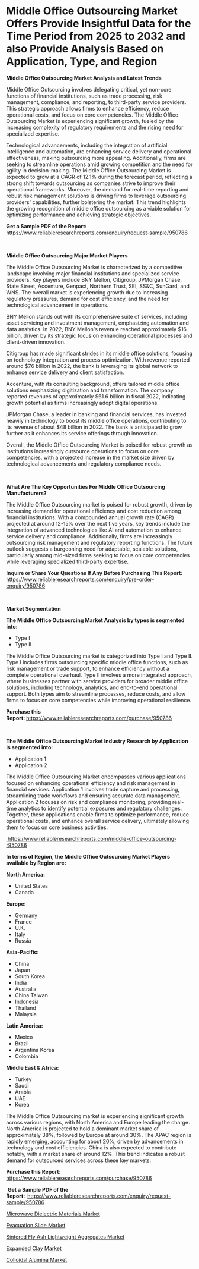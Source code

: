 <p><h1>Middle Office Outsourcing Market Offers Provide Insightful Data for the Time Period from 2025 to 2032 and also Provide Analysis Based on Application, Type, and Region</h1></p><p><strong>Middle Office Outsourcing Market Analysis and Latest Trends</strong></p>
<p><p>Middle Office Outsourcing involves delegating critical, yet non-core functions of financial institutions, such as trade processing, risk management, compliance, and reporting, to third-party service providers. This strategic approach allows firms to enhance efficiency, reduce operational costs, and focus on core competencies. The Middle Office Outsourcing Market is experiencing significant growth, fueled by the increasing complexity of regulatory requirements and the rising need for specialized expertise.</p><p>Technological advancements, including the integration of artificial intelligence and automation, are enhancing service delivery and operational effectiveness, making outsourcing more appealing. Additionally, firms are seeking to streamline operations amid growing competition and the need for agility in decision-making. The Middle Office Outsourcing Market is expected to grow at a CAGR of 12.1% during the forecast period, reflecting a strong shift towards outsourcing as companies strive to improve their operational frameworks. Moreover, the demand for real-time reporting and robust risk management solutions is driving firms to leverage outsourcing providers' capabilities, further bolstering the market. This trend highlights the growing recognition of middle office outsourcing as a viable solution for optimizing performance and achieving strategic objectives.</p></p>
<p><strong>Get a Sample PDF of the Report:&nbsp;</strong> <a href="https://www.reliableresearchreports.com/enquiry/request-sample/950786?utm_campaign=37&utm_medium=2&utm_source=Github&utm_content=ia&utm_term=06032025&utm_id=middle-office-outsourcing">https://www.reliableresearchreports.com/enquiry/request-sample/950786</a></p>
<p>&nbsp;</p>
<p><strong>Middle Office Outsourcing Major Market Players</strong></p>
<p><p>The Middle Office Outsourcing Market is characterized by a competitive landscape involving major financial institutions and specialized service providers. Key players include BNY Mellon, Citigroup, JPMorgan Chase, State Street, Accenture, Genpact, Northern Trust, SEI, SS&C, SunGard, and WNS. The overall market is experiencing growth due to increasing regulatory pressures, demand for cost efficiency, and the need for technological advancement in operations.</p><p>BNY Mellon stands out with its comprehensive suite of services, including asset servicing and investment management, emphasizing automation and data analytics. In 2022, BNY Mellon's revenue reached approximately $16 billion, driven by its strategic focus on enhancing operational processes and client-driven innovation.</p><p>Citigroup has made significant strides in its middle office solutions, focusing on technology integration and process optimization. With revenue reported around $76 billion in 2022, the bank is leveraging its global network to enhance service delivery and client satisfaction.</p><p>Accenture, with its consulting background, offers tailored middle office solutions emphasizing digitization and transformation. The company reported revenues of approximately $61.6 billion in fiscal 2022, indicating growth potential as firms increasingly adopt digital operations.</p><p>JPMorgan Chase, a leader in banking and financial services, has invested heavily in technology to boost its middle office operations, contributing to its revenue of about $48 billion in 2022. The bank is anticipated to grow further as it enhances its service offerings through innovation.</p><p>Overall, the Middle Office Outsourcing Market is poised for robust growth as institutions increasingly outsource operations to focus on core competencies, with a projected increase in the market size driven by technological advancements and regulatory compliance needs.</p></p>
<p>&nbsp;</p>
<p><strong>What Are The Key Opportunities For Middle Office Outsourcing Manufacturers?</strong></p>
<p><p>The Middle Office Outsourcing market is poised for robust growth, driven by increasing demand for operational efficiency and cost reduction among financial institutions. With a compounded annual growth rate (CAGR) projected at around 12-15% over the next five years, key trends include the integration of advanced technologies like AI and automation to enhance service delivery and compliance. Additionally, firms are increasingly outsourcing risk management and regulatory reporting functions. The future outlook suggests a burgeoning need for adaptable, scalable solutions, particularly among mid-sized firms seeking to focus on core competencies while leveraging specialized third-party expertise.</p></p>
<p><strong>Inquire or Share Your Questions If Any Before Purchasing This Report:</strong> <a href="https://www.reliableresearchreports.com/enquiry/pre-order-enquiry/950786?utm_campaign=37&utm_medium=2&utm_source=Github&utm_content=ia&utm_term=06032025&utm_id=middle-office-outsourcing">https://www.reliableresearchreports.com/enquiry/pre-order-enquiry/950786</a></p>
<p>&nbsp;</p>
<p><strong>Market Segmentation</strong></p>
<p><strong>The Middle Office Outsourcing Market Analysis by types is segmented into:</strong></p>
<p><ul><li>Type I</li><li>Type II</li></ul></p>
<p><p>The Middle Office Outsourcing market is categorized into Type I and Type II. Type I includes firms outsourcing specific middle office functions, such as risk management or trade support, to enhance efficiency without a complete operational overhaul. Type II involves a more integrated approach, where businesses partner with service providers for broader middle office solutions, including technology, analytics, and end-to-end operational support. Both types aim to streamline processes, reduce costs, and allow firms to focus on core competencies while improving operational resilience.</p></p>
<p><strong>Purchase this Report:&nbsp;</strong><a href="https://www.reliableresearchreports.com/purchase/950786?utm_campaign=37&utm_medium=2&utm_source=Github&utm_content=ia&utm_term=06032025&utm_id=middle-office-outsourcing">https://www.reliableresearchreports.com/purchase/950786</a></p>
<p>&nbsp;</p>
<p><strong>The Middle Office Outsourcing Market Industry Research by Application is segmented into:</strong></p>
<p><ul><li>Application 1</li><li>Application 2</li></ul></p>
<p><p>The Middle Office Outsourcing Market encompasses various applications focused on enhancing operational efficiency and risk management in financial services. Application 1 involves trade capture and processing, streamlining trade workflows and ensuring accurate data management. Application 2 focuses on risk and compliance monitoring, providing real-time analytics to identify potential exposures and regulatory challenges. Together, these applications enable firms to optimize performance, reduce operational costs, and enhance overall service delivery, ultimately allowing them to focus on core business activities.</p></p>
<p><a href="https://www.reliableresearchreports.com/middle-office-outsourcing-r950786?utm_campaign=37&utm_medium=2&utm_source=Github&utm_content=ia&utm_term=06032025&utm_id=middle-office-outsourcing">&nbsp;https://www.reliableresearchreports.com/middle-office-outsourcing-r950786</a></p>
<p><strong>In terms of Region, the Middle Office Outsourcing Market Players available by Region are:</strong></p>
<p>
    <p> <strong> North America: </strong>
        <ul>
            <li>United States</li>
            <li>Canada</li>
        </ul>
        </p> 
    <p> <strong> Europe: </strong>
        <ul>
            <li>Germany</li>
            <li>France</li>
            <li>U.K.</li>
            <li>Italy</li>
            <li>Russia</li>
        </ul>
        </p> 
    <p> <strong> Asia-Pacific: </strong>
        <ul>
            <li>China</li>
            <li>Japan</li>
            <li>South Korea</li>
            <li>India</li>
            <li>Australia</li>
            <li>China Taiwan</li>
            <li>Indonesia</li>
            <li>Thailand</li>
            <li>Malaysia</li>
        </ul>
        </p> 
    <p> <strong> Latin America: </strong>
        <ul>
            <li>Mexico</li>
            <li>Brazil</li>
            <li>Argentina Korea</li>
            <li>Colombia</li>
        </ul>
        </p> 
    <p> <strong> Middle East & Africa: </strong>
        <ul>
            <li>Turkey</li>
            <li>Saudi</li>
            <li>Arabia</li>
            <li>UAE</li>
            <li>Korea</li>
        </ul>
    </p>
    </p>
<p><p>The Middle Office Outsourcing market is experiencing significant growth across various regions, with North America and Europe leading the charge. North America is projected to hold a dominant market share of approximately 38%, followed by Europe at around 30%. The APAC region is rapidly emerging, accounting for about 20%, driven by advancements in technology and cost efficiencies. China is also expected to contribute notably, with a market share of around 12%. This trend indicates a robust demand for outsourced services across these key markets.</p></p>
<p><strong>Purchase this Report: </strong><a href="https://www.reliableresearchreports.com/purchase/950786?utm_campaign=37&utm_medium=2&utm_source=Github&utm_content=ia&utm_term=06032025&utm_id=middle-office-outsourcing">https://www.reliableresearchreports.com/purchase/950786</a></p>
<p>&nbsp;<strong>Get a Sample PDF of the Report:&nbsp;&nbsp;</strong><a href="https://www.reliableresearchreports.com/enquiry/request-sample/950786?utm_campaign=37&utm_medium=2&utm_source=Github&utm_content=ia&utm_term=06032025&utm_id=middle-office-outsourcing">https://www.reliableresearchreports.com/enquiry/request-sample/950786</a></p>
<p><strong></strong></p>
<p><p><a href="https://github.com/kalsirollija/Market-Research-Report-List-1/blob/main/microwave-dielectric-materials-market.md?utm_campaign=37&utm_medium=2&utm_source=Github&utm_content=ia&utm_term=06032025&utm_id=middle-office-outsourcing">Microwave Dielectric Materials Market</a></p><p><a href="https://github.com/belhejmawoue/Market-Research-Report-List-1/blob/main/evacuation-slide-market.md?utm_campaign=37&utm_medium=2&utm_source=Github&utm_content=ia&utm_term=06032025&utm_id=middle-office-outsourcing">Evacuation Slide Market</a></p><p><a href="https://github.com/shamyzinniwl/Market-Research-Report-List-1/blob/main/sintered-fly-ash-lightweight-aggregates-market.md?utm_campaign=37&utm_medium=2&utm_source=Github&utm_content=ia&utm_term=06032025&utm_id=middle-office-outsourcing">Sintered Fly Ash Lightweight Aggregates Market</a></p><p><a href="https://github.com/bulkagumanvv/Market-Research-Report-List-1/blob/main/expanded-clay-market.md?utm_campaign=37&utm_medium=2&utm_source=Github&utm_content=ia&utm_term=06032025&utm_id=middle-office-outsourcing">Expanded Clay Market</a></p><p><a href="https://github.com/geyangvayora/Market-Research-Report-List-1/blob/main/colloidal-alumina-market.md?utm_campaign=37&utm_medium=2&utm_source=Github&utm_content=ia&utm_term=06032025&utm_id=middle-office-outsourcing">Colloidal Alumina Market</a></p></p>